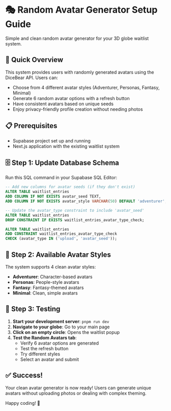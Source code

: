 # 🎭 Random Avatar Generator Setup Guide

Simple and clean random avatar generator for your 3D globe waitlist system.

## 🚀 Quick Overview

This system provides users with randomly generated avatars using the DiceBear API. Users can:

- Choose from 4 different avatar styles (Adventurer, Personas, Fantasy, Minimal)
- Generate 6 random avatar options with a refresh button
- Have consistent avatars based on unique seeds
- Enjoy privacy-friendly profile creation without needing photos

## 📋 Prerequisites

- Supabase project set up and running
- Next.js application with the existing waitlist system

## 🗄️ Step 1: Update Database Schema

Run this SQL command in your Supabase SQL Editor:

```sql
-- Add new columns for avatar seeds (if they don't exist)
ALTER TABLE waitlist_entries
ADD COLUMN IF NOT EXISTS avatar_seed TEXT,
ADD COLUMN IF NOT EXISTS avatar_style VARCHAR(50) DEFAULT 'adventurer';

-- Update the avatar_type constraint to include 'avatar_seed'
ALTER TABLE waitlist_entries
DROP CONSTRAINT IF EXISTS waitlist_entries_avatar_type_check;

ALTER TABLE waitlist_entries
ADD CONSTRAINT waitlist_entries_avatar_type_check
CHECK (avatar_type IN ('upload', 'avatar_seed'));
```

## 🎨 Step 2: Available Avatar Styles

The system supports 4 clean avatar styles:

- **Adventurer**: Character-based avatars
- **Personas**: People-style avatars
- **Fantasy**: Fantasy-themed avatars
- **Minimal**: Clean, simple avatars

## 🧪 Step 3: Testing

1. **Start your development server**: `pnpm run dev`
2. **Navigate to your globe**: Go to your main page
3. **Click on an empty circle**: Opens the waitlist popup
4. **Test the Random Avatars tab**:
   - Verify 6 avatar options are generated
   - Test the refresh button
   - Try different styles
   - Select an avatar and submit

## ✅ Success!

Your clean avatar generator is now ready! Users can generate unique avatars without uploading photos or dealing with complex theming.

Happy coding! 🚀
